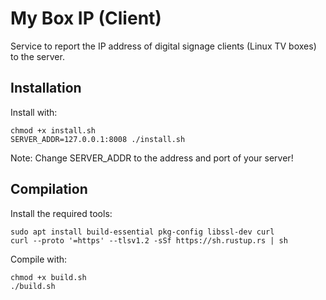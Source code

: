 # My Box IP (Client)

Service to report the IP address of digital signage clients (Linux TV boxes) to the server.

## Installation

Install with:

```
chmod +x install.sh
SERVER_ADDR=127.0.0.1:8008 ./install.sh
```

Note: Change SERVER_ADDR to the address and port of your server!

## Compilation

Install the required tools:

```
sudo apt install build-essential pkg-config libssl-dev curl
curl --proto '=https' --tlsv1.2 -sSf https://sh.rustup.rs | sh
```

Compile with:

```
chmod +x build.sh
./build.sh
```
